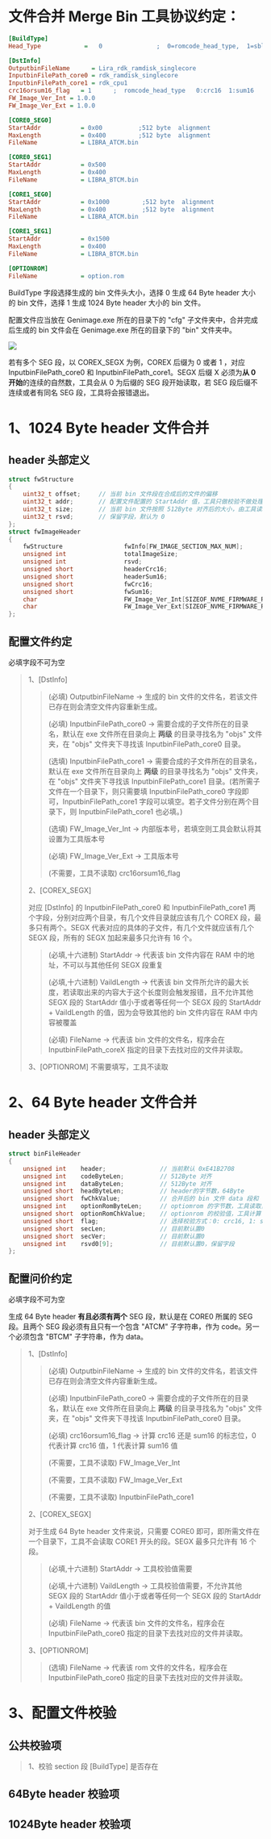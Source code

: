 # 文件合并 Merge Bin 工具协议约定：

```ini
[BuildType]
Head_Type            =   0               ;  0=romcode_head_type,  1=sbl/burner_code_head_type

[DstInfo]
OutputbinFileName      = Lira_rdk_ramdisk_singlecore
InputbinFilePath_core0 = rdk_ramdisk_singlecore
InputbinFilePath_core1 = rdk_cpu1
crc16orsum16_flag   = 1      ;  romcode_head_type   0:crc16  1:sum16
FW_Image_Ver_Int = 1.0.0
FW_Image_Ver_Ext = 1.0.0

[CORE0_SEG0]        
StartAddr           = 0x00          ;512 byte  alignment
MaxLength           = 0x400         ;512 byte  alignment
FileName            = LIBRA_ATCM.bin

[CORE0_SEG1]        
StartAddr           = 0x500
MaxLength           = 0x400
FileName            = LIBRA_BTCM.bin

[CORE1_SEG0]        
StartAddr           = 0x1000         ;512 byte  alignment
MaxLength           = 0x400          ;512 byte  alignment
FileName            = LIBRA_ATCM.bin

[CORE1_SEG1]        
StartAddr           = 0x1500
MaxLength           = 0x400
FileName            = LIBRA_BTCM.bin

[OPTIONROM]        
FileName            = option.rom
```

BuildType 字段选择生成的 bin 文件头大小，选择 0 生成 64 Byte header 大小的 bin 文件，选择 1 生成 1024 Byte header 大小的 bin 文件。

配置文件应当放在 Genimage.exe 所在的目录下的 "cfg" 子文件夹中，合并完成后生成的 bin 文件会在 Genimage.exe 所在的目录下的 "bin" 文件夹中。

![](D:\software\MarkText\images\2022-11-22-15-08-08-image.png)

若有多个 SEG 段，以 COREX_SEGX 为例，COREX 后缀为 0 或者 1 ，对应 InputbinFilePath_core0 和 InputbinFilePath_core1。SEGX 后缀 X 必须为**从 0 开始**的连续的自然数，工具会从 0 为后缀的 SEG 段开始读取，若 SEG 段后缀不连续或者有同名 SEG 段，工具将会报错退出。

# 1、1024 Byte header 文件合并

## header 头部定义

```cpp
struct fwStructure
{
    uint32_t offset;     // 当前 bin 文件段在合成后的文件的偏移
    uint32_t addr;       // 配置文件配置的 StartAddr 值，工具只做校验不做处理
    uint32_t size;       // 当前 bin 文件按照 512Byte 对齐后的大小，由工具读取计算，补齐段填 0
    uint32_t rsvd;       // 保留字段，默认为 0
};
struct fwImageHeader
{  
    fwStructure                 fwInfo[FW_IMAGE_SECTION_MAX_NUM];                        // 合并的 bin 文件段信息
    unsigned int                totalImageSize;                                          // 合并后按照 4096Byte 对齐后的大小
    unsigned int                rsvd;                                                    // 保留字段默认为 0
    unsigned short              headerCrc16;                                             // headerCrc16 和 headerSum16 默认先置 0，将 header 其他字段全部填值后在计算填入
    unsigned short              headerSum16;                                             // 同上
    unsigned short              fwCrc16;                                                 // 将 bin 文件全部合并后计算值，fwCrc16 和 fwSum16 值计算完毕后再按照 4096Byte 对齐
    unsigned short              fwSum16;                                                 // 同上
    char                        FW_Image_Ver_Int[SIZEOF_NVME_FIRMWARE_REVISION_STRING];  // 内部版本号，配置文件配置，若配置文件为配置则工具会将其设置为 image version（工具版本号）
    char                        FW_Image_Ver_Ext[SIZEOF_NVME_FIRMWARE_REVISION_STRING];  // 工具版本号，配置文件配置，必填。读取后写入头。
};
```

## 配置文件约定

必填字段不可为空

> 1、[DstInfo]
> 
> > (必填) OutputbinFileName -> 生成的 bin 文件的文件名，若该文件已存在则会清空文件内容重新生成。
> > 
> > (必填) InputbinFilePath_core0 -> 需要合成的子文件所在的目录名，默认在 exe 文件所在目录向上 **两级** 的目录寻找名为 "objs" 文件夹，在 "objs" 文件夹下寻找该 InputbinFilePath_core0 目录。
> > 
> > (选填) InputbinFilePath_core1 -> 需要合成的子文件所在的目录名，默认在 exe 文件所在目录向上 **两级** 的目录寻找名为 "objs" 文件夹，在 "objs" 文件夹下寻找该 InputbinFilePath_core1 目录。(若所需子文件在一个目录下，则只需要填 InputbinFilePath_core0 字段即可，InputbinFilePath_core1 字段可以填空。若子文件分别在两个目录下，则 InputbinFilePath_core1 也必填。)
> > 
> > (选填) FW_Image_Ver_Int -> 内部版本号，若填空则工具会默认将其设置为工具版本号
> > 
> > (必填) FW_Image_Ver_Ext -> 工具版本号
> > 
> > (不需要，工具不读取) crc16orsum16_flag
> 
> 2、[COREX_SEGX]
> 
> 对应 [DstInfo] 的 InputbinFilePath_core0 和 InputbinFilePath_core1 两个字段，分别对应两个目录，有几个文件目录就应该有几个 COREX 段，最多只有两个。SEGX 代表对应的具体的子文件，有几个文件就应该有几个 SEGX 段，所有的 SEGX 加起来最多只允许有 16 个。
> 
> > (必填,十六进制) StartAddr -> 代表该 bin 文件内容在 RAM 中的地址，不可以与其他任何 SEGX 段重复
> > 
> > (必填,十六进制) VaildLength -> 代表该 bin 文件所允许的最大长度，若读取出来的内容大于这个长度则会触发报错，且不允许其他 SEGX 段的 StartAddr 值小于或者等任何一个 SEGX 段的 StartAddr + VaildLength 的值，因为会导致其他的 bin 文件内容在 RAM 中内容被覆盖
> > 
> > (必填) FileName -> 代表该 bin 文件的文件名，程序会在 InputbinFilePath_coreX 指定的目录下去找对应的文件并读取。
> 
> 3、[OPTIONROM] 不需要填写，工具不读取

# 2、64 Byte header 文件合并

## header 头部定义

```cpp
struct binFileHeader
{
    unsigned int    header;               // 当前默认 0xE41B2708 
    unsigned int    codeByteLen;          // 512Byte 对齐
    unsigned int    dataByteLen;          // 512Byte 对齐
    unsigned short  headByteLen;          // header的字节数，64Byte
    unsigned short  fwChkValue;           // 合并后的 bin 文件 data 段和 code 段的校验值，工具计算（不包括 header 和 optionrom 的长度和内容）
    unsigned int    optionRomByteLen;     // optiomrom 的字节数，工具读取，若不为512字节对齐则会报错
    unsigned short  optionRomChkValue;    // optionrom 的校验值，工具计算
    unsigned short  flag;                 // 选择校验方式：0: crc16, 1: sum1
    unsigned short  secLen;               // 目前默认置0
    unsigned short  secVer;               // 目前默认置0
    unsigned int    rsvd0[9];             // 目前默认置0，保留字段
};
```

## 配置问价约定

必填字段不可为空

生成 64 Byte header **有且必须有两个** SEG 段，默认是在 CORE0 所属的 SEG 段。且两个 SEG 段必须有且只有一个包含 "ATCM" 子字符串，作为 code。另一个必须包含 "BTCM" 子字符串，作为 data。

> 1、[DstInfo]
> 
> > (必填) OutputbinFileName -> 生成的 bin 文件的文件名，若该文件已存在则会清空文件内容重新生成。
> > 
> > (必填) InputbinFilePath_core0 -> 需要合成的子文件所在的目录名，默认在 exe 文件所在目录向上 **两级** 的目录寻找名为 "objs" 文件夹，在 "objs" 文件夹下寻找该 InputbinFilePath_core0 目录。
> > 
> > (必填) crc16orsum16_flag -> 计算 crc16 还是 sum16 的标志位，0 代表计算 crc16 值，1 代表计算 sum16 值
> > 
> > (不需要，工具不读取) FW_Image_Ver_Int
> > 
> > (不需要，工具不读取) FW_Image_Ver_Ext
> > 
> > (不需要，工具不读取) InputbinFilePath_core1
> 
> 2、[COREX_SEGX]
> 
> 对于生成 64 Byte header 文件来说，只需要 CORE0 即可，即所需文件在一个目录下，工具不会读取 CORE1 开头的段。SEGX 最多只允许有 16 个段。
> 
> > (必填,十六进制) StartAddr -> 工具校验值需要
> > 
> > (必填,十六进制) VaildLength -> 工具校验值需要，不允许其他 SEGX 段的 StartAddr 值小于或者等任何一个 SEGX 段的 StartAddr + VaildLength 的值
> > 
> > (必填) FileName -> 代表该 bin 文件的文件名，程序会在 InputbinFilePath_core0 指定的目录下去找对应的文件并读取。
> 
> 3、[OPTIONROM]
> 
> > (选填) FileName -> 代表该 rom 文件的文件名，程序会在 InputbinFilePath_core0 指定的目录下去找对应的文件并读取。

# 3、配置文件校验

## 公共校验项

> 1、校验 section 段 [BuildType] 是否存在

## 64Byte header 校验项

## 1024Byte header 校验项